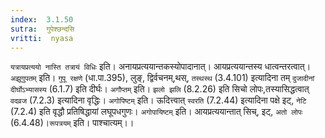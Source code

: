 ```yaml
---
index:  3.1.50
sutra:  गुपेश्छन्दसि
vritti:  nyasa
---
```


`यत्रायप्रत्ययो नास्ति तत्रायं विधिः` इति। अनायप्रत्ययान्तकस्योपादानात्। आयप्रत्ययान्तस्य धात्वन्तरत्वात्। `अझूगुपतम्` इति। `गुपू रक्षणे` (धा.पा.395), लुङ्, द्विर्वचनम्,थस्, `तस्थस्थ` (3.4.101) इत्यादिना तम् `दुजादीनां दीर्घोऽभ्यासस्य` (6.1.7) इति दीर्घः। `अगौप्तम्` इति। `झलो झलि` (8.2.26) इति सिचो लोपः,तस्यासिद्धत्वात् `वदव्रज` (7.2.3) इत्यादिना वृद्धिः। `अगोपिष्टम्` इति। ऊदित्त्वात् `स्वरति` (7.2.44) इत्यादिना पक्षे इट्, `नेटि` (7.2.4) इति वृद्धौ प्रतिषिद्धायां लघूपधगुणः। `अगोपायिष्टम्` इति। आयप्रत्ययान्तात् सिच्, इट्, `अतो लोपः` (6.4.48)।`रूपत्रयम्` इति। पाश्चात्यम्।।

